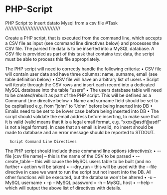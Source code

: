 # PHP-Script
PHP Script to Insert datato Mysql from a csv file
#Task
///////////////////////////////////

Create a PHP script, that is executed from the command line, which accepts a CSV file as input
(see command line directives below) and processes the CSV file. The parsed file data is to be
inserted into a MySQL database. A CSV file is provided as part of this task that contains test
data, the script must be able to process this file appropriately.

The PHP script will need to correctly handle the following criteria:
      • CSV file will contain user data and have three columns: name, surname, email
      (see table definition below)
      • CSV file will have an arbitrary list of users
      • Script will iterate through the CSV rows and insert each record into a dedicated
      MySQL database into the table “users”
      • The users database table will need to be created/rebuilt as part of the PHP script.
      This will be defined as a Command Line directive below
      • Name and surname field should be set to be capitalised e.g. from “john” to “John”
      before being inserted into DB
      • Emails need to be set to be lower case before being inserted into DB
      • The script should validate the email address before inserting, to make sure that it
      is valid (valid means that it is a legal email format, e.g. “xxxx@asdf@asdf” is not
      a legal format). In case that an email is invalid, no insert should be made to
      database and an error message should be reported to STDOUT.
      
      
      
      Script Command Line Directives
The PHP script should include these command line options (directives):
• --file [csv file name] – this is the name of the CSV to be parsed
• --create_table – this will cause the MySQL users table to be built (and no further
• action will be taken)
• --dry_run – this will be used with the --file directive in case we want to run the
script but not insert into the DB. All other functions will be executed, but the
database won't be altered
• -u – MySQL username
• -p – MySQL password
• -h – MySQL host
• --help – which will output the above list of directives with details.
